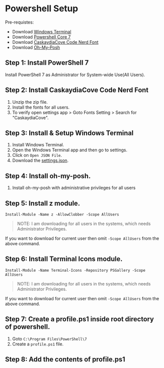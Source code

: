 # Powershell Setup 

Pre-requistes:
- Download [Windows Terminal](https://apps.microsoft.com/store/detail/windows-terminal/9N0DX20HK701)
- Download [Powershell Core 7](https://aka.ms/powershell-release?tag=stable)
- Download [CaskaydiaCove Code Nerd Font](https://github.com/ryanoasis/nerd-fonts/releases/download/v2.3.3/CascadiaCode.zip)
- Download [Oh-My-Posh](https://github.com/JanDeDobbeleer/oh-my-posh/releases)

## Step 1: Install PowerShell 7

Install PowerShell 7 as Administrator for System-wide Use(All Users).

## Step 2: Install CaskaydiaCove Code Nerd Font

1. Unzip the zip file.
2. Install the fonts for all users.
3. To verify open settings app > Goto Fonts Setting > Search for "CaskaydiaCove".

## Step 3: Install & Setup Windows Terminal

1. Install Windows Terminal.
1. Open the Windows Terminal app and then go to settings.
2. Click on `Open JSON File`.
3. Download the [settings.json](https://raw.githubusercontent.com/DipadityaDas/WindowsSettings/main/settings.json).

## Step 4: Install oh-my-posh.

1. Install oh-my-posh with administrative privileges for all users 

## Step 5: Install z module.

```code
Install-Module -Name z -AllowClobber -Scope AllUsers
```
> NOTE: I am downloading for all users in the systems, which needs Administrator Privileges.

If you want to download for current user then omit `-Scope AllUsers` from the above command. 

## Step 6: Install Terminal Icons module.

```code
Install-Module -Name Terminal-Icons -Repository PSGallery -Scope AllUsers
```
> NOTE: I am downloading for all users in the systems, which needs Administrator Privileges.

If you want to download for current user then omit `-Scope AllUsers` from the above command. 

## Step 7: Create a profile.ps1 inside root directory of powershell.

1. Goto `C:\Program Files\PowerShell\7`
2. Create a `profile.ps1` file.

## Step 8: Add the contents of profile.ps1


